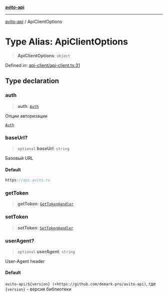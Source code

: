 [**avito-api**](../README.md)

***

[avito-api](../globals.md) / ApiClientOptions

# Type Alias: ApiClientOptions

> **ApiClientOptions**: `object`

Defined in: [api-client/api-client.ts:31](https://github.com/demark-pro/avito-api/blob/1d3612bd3d7031e3e6036c5c6752c6189cef9c8c/src/api-client/api-client.ts#L31)

## Type declaration

### auth

> **auth**: [`Auth`](Auth.md)

Опции авторизации

[`Auth`](Auth.md)

### baseUrl?

> `optional` **baseUrl**: `string`

Базовый URL

#### Default

```ts
https://api.avito.ru
```

### getToken

> **getToken**: [`GetTokenHandler`](GetTokenHandler.md)

### setToken

> **setToken**: [`SetTokenHandler`](SetTokenHandler.md)

### userAgent?

> `optional` **userAgent**: `string`

User-Agent header

#### Default

`avito-api/${version} (+https://github.com/demark-pro/avito-api)`, где `{version}` - версия библиотеки

